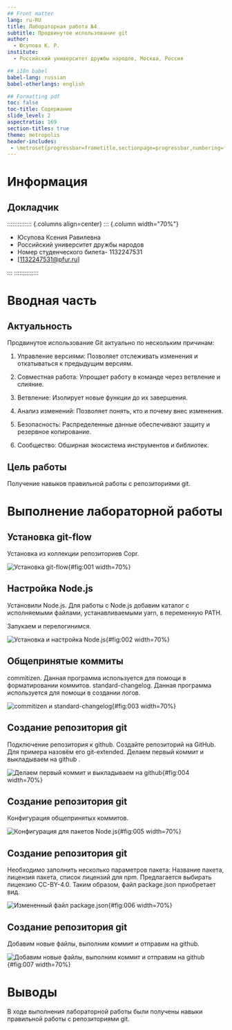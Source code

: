 ```yaml
---
## Front matter
lang: ru-RU
title: Лабораторная работа №4
subtitle: Продвинутое использование git
author:
  - Юсупова К. Р.
institute:
  - Российский университет дружбы народов, Москва, Россия

## i18n babel
babel-lang: russian
babel-otherlangs: english

## Formatting pdf
toc: false
toc-title: Содержание
slide_level: 2
aspectratio: 169
section-titles: true
theme: metropolis
header-includes:
 - \metroset{progressbar=frametitle,sectionpage=progressbar,numbering=fraction}
---
```


# Информация

## Докладчик

:::::::::::::: {.columns align=center}
::: {.column width="70%"}

  * Юсупова Ксения Равилевна
  * Российский университет дружбы народов
  * Номер студенческого билета- 1132247531
  * [1132247531@pfur.ru]

:::
::::::::::::::

# Вводная часть

## Актуальность

Продвинутое использование Git актуально по нескольким причинам:

1. Управление версиями: Позволяет отслеживать изменения и откатываться к предыдущим версиям.

2. Совместная работа: Упрощает работу в команде через ветвление и слияние.

3. Ветвление: Изолирует новые функции до их завершения.

4. Анализ изменений: Позволяет понять, кто и почему внес изменения.

5. Безопасность: Распределенные данные обеспечивают защиту и резервное копирование.

6. Сообщество: Обширная экосистема инструментов и библиотек.

## Цель работы

Получение навыков правильной работы с репозиториями git.


# Выполнение лабораторной работы

## Установка git-flow

Установка из коллекции репозиториев Copr.

![Установка git-flow](image/41.png){#fig:001 width=70%}

## Настройка Node.js

Установили Node.js. Для работы с Node.js добавим каталог с исполняемыми файлами, устанавливаемыми yarn, в переменную PATH.

Запукаем и перелогинимся.

![Установка и настройка Node.js](image/42.png){#fig:002 width=70%}

## Общепринятые коммиты

commitizen. Данная программа используется для помощи в форматировании коммитов.       standard-changelog. Данная программа используется для помощи в создании логов.

![commitizen и standard-changelog](image/43.png){#fig:003 width=70%}

## Создание репозитория git

Подключение репозитория к github. Создайте репозиторий на GitHub. Для примера назовём его git-extended. Делаем первый коммит и выкладываем на github .

![Делаем первый коммит и выкладываем на github](image/44.png){#fig:004 width=70%}

## Создание репозитория git

Конфигурация общепринятых коммитов.

![Конфигурация для пакетов Node.js](image/45.png){#fig:005 width=70%}

## Создание репозитория git

Необходимо заполнить несколько параметров пакета: Название пакета, лицензия пакета, список лицензий для npm. Предлагается выбирать лицензию CC-BY-4.0. Таким образом, файл package.json приобретает вид.

![Измененный файл package.json](image/46.png){#fig:006 width=70%}

## Создание репозитория git

Добавим новые файлы, выполним коммит и отправим на github.

![Добавим новые файлы, выполним коммит и отправим на github](image/47.png){#fig:007 width=70%}

# Выводы

В ходе выполнения лабораторной работы были получены навыки правильной работы с репозиториями git.


